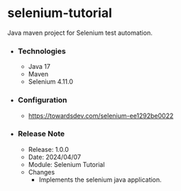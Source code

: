 # selenium-tutorial
Java maven project for Selenium test automation.

* ### Technologies
  * Java 17
  * Maven
  * Selenium 4.11.0

* ### Configuration
  * https://towardsdev.com/selenium-ee1292be0022

* ### Release Note

    * Release: 1.0.0
    * Date: 2024/04/07
    * Module: Selenium Tutorial
    * Changes
        * Implements the selenium java application.
